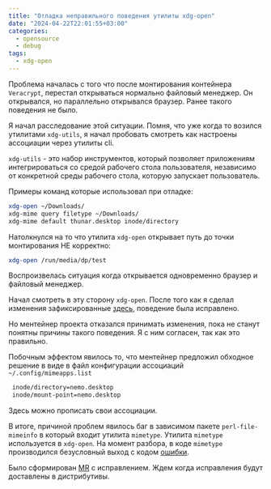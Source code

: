 ```yaml
---
title: "Отладка неправильного поведения утилиты xdg-open"
date: "2024-04-22T22:01:55+03:00"
categories:
  - opensource
  - debug
tags:
  - xdg-open
---
```


Проблема началась с того что после монтирования контейнера `Veracrypt`, перестал открываться нормально файловый менеджер. Он открывался, но параллельно открывался браузер. Ранее такого поведения не было.

<!--more-->

Я начал расследование этой ситуации. Помня, что уже когда то возился утилитами `xdg-utils`, я начал пробовать смотреть как настроены ассоциации через утилиты cli.

`xdg-utils` - это набор инструментов, который позволяет приложениям интегрироваться со средой рабочего стола пользователя, независимо от конкретной среды рабочего стола, которую запускает пользователь.

Примеры команд которые использовал при отладке:

```bash
xdg-open ~/Downloads/
xdg-mime query filetype ~/Downloads/
xdg-mime default thunar.desktop inode/directory
```

Натолкнулся на то что утилита `xdg-open` открывает путь до точки монтирования НЕ корректно:

```bash
xdg-open /run/media/dp/test
```

Воспроизвелась ситуация когда открывается одновременно браузер и файловый менеджер.

Начал смотреть в эту сторону `xdg-open`. После того как я сделал изменения зафиксированные [здесь](https://gitlab.freedesktop.org/xdg/xdg-utils/-/merge_requests/110), поведение была исправлено.

Но ментейнер проекта отказался принимать изменения, пока не станут понятны причины такого поведения. Я с ним согласен, так как это правильно.

Побочным эффектом явилось то, что ментейнер предложил обходное решение в виде в файл конфигурации ассоциаций `~/.config/mimeapps.list `

```bash
 inode/directory=nemo.desktop
 inode/mount-point=nemo.desktop
```

Здесь можно прописать свои ассоциации.

В итоге, причиной проблем явилось баг в зависимом пакете `perl-file-mimeinfo` в который входит утилита `mimetype`. Утилита `mimetype` используется в `xdg-open`. На момент разбора, в коде `mimetype` производился безусловный выход с кодом [ошибки](https://github.com/mbeijen/File-MimeInfo/issues/54).

Было сформирован [MR](https://github.com/mbeijen/File-MimeInfo/pull/55) c исправлением. Ждем когда исправления будут доставлены в дистрибутивы.
